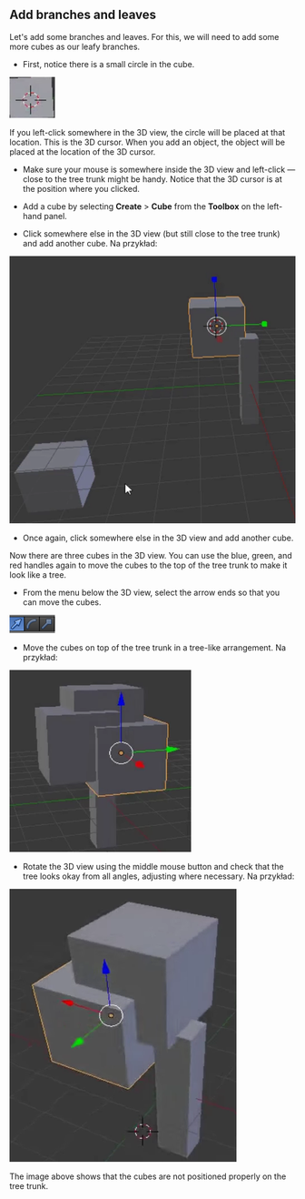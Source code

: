## Add branches and leaves

Let's add some branches and leaves. For this, we will need to add some more cubes as our leafy branches.

+ First, notice there is a small circle in the cube.

![3D cursor](images/blender-3d-cursor.png)

If you left-click somewhere in the 3D view, the circle will be placed at that location. This is the 3D cursor. When you add an object, the object will be placed at the location of the 3D cursor.

+ Make sure your mouse is somewhere inside the 3D view and left-click — close to the tree trunk might be handy. Notice that the 3D cursor is at the position where you clicked.

+ Add a cube by selecting **Create** > **Cube** from the **Toolbox** on the left-hand panel.

+ Click somewhere else in the 3D view (but still close to the tree trunk) and add another cube. Na przykład:

![Blender 2 cubes](images/blender-2-cubes.png)

+ Once again, click somewhere else in the 3D view and add another cube.

Now there are three cubes in the 3D view. You can use the blue, green, and red handles again to move the cubes to the top of the tree trunk to make it look like a tree.

+ From the menu below the 3D view, select the arrow ends so that you can move the cubes.

![Handles](images/blender-handles-menu-1.png)

+ Move the cubes on top of the tree trunk in a tree-like arrangement. Na przykład:

![Blender tree](images/blender-tree-1.png)

+ Rotate the 3D view using the middle mouse button and check that the tree looks okay from all angles, adjusting where necessary. Na przykład:

![Blender tree](images/blender-tree-2.png)

The image above shows that the cubes are not positioned properly on the tree trunk.